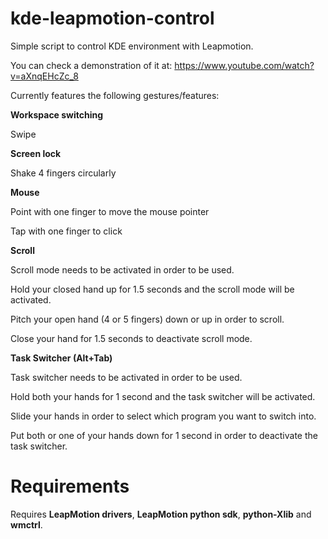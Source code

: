 kde-leapmotion-control
======================

Simple script to control KDE environment with Leapmotion.

You can check a demonstration of it at: https://www.youtube.com/watch?v=aXnqEHcZc_8

Currently features the following gestures/features:

**Workspace switching**

Swipe

**Screen lock**

Shake 4 fingers circularly

**Mouse**

Point with one finger to move the mouse pointer

Tap with one finger to click

**Scroll**

Scroll mode needs to be activated in order to be used.

Hold your closed hand up for 1.5 seconds and the scroll mode will be activated.

Pitch your open hand (4 or 5 fingers) down or up in order to scroll.

Close your hand for 1.5 seconds to deactivate scroll mode.

**Task Switcher (Alt+Tab)**

Task switcher needs to be activated in order to be used.

Hold both your hands for 1 second and the task switcher will be activated.

Slide your hands in order to select which program you want to switch into.

Put both or one of your hands down for 1 second in order to deactivate the task switcher.


Requirements
============
Requires **LeapMotion drivers**, **LeapMotion python sdk**, **python-Xlib** and **wmctrl**.
